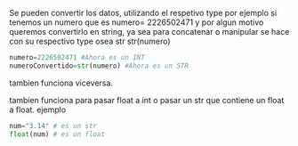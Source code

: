 Se pueden convertir los datos, utilizando el respetivo type
por ejemplo si tenemos un numero que es
numero= 2226502471
y por algun motivo queremos convertirlo en string, ya sea para concatenar o manipular se hace con su respectivo type osea str
str(numero)

```python
numero=2226502471 #Ahora es un INT
numeroConvertido=str(numero) #Ahora es un STR
```

tambien funciona viceversa.

tambien funciona para pasar float a int
o pasar un str que contiene un float a float.
ejemplo

```python
num="3.14" # es un str
float(num) # es un float
```
